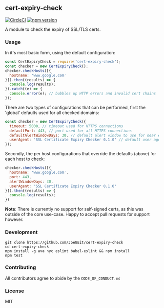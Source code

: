 ## cert-expiry-check

[![CircleCI](https://circleci.com/gh/Joe8Bit/cert-expiry-check.svg?style=svg)](https://circleci.com/gh/Joe8Bit/cert-expiry-check)
[![npm version](https://badge.fury.io/js/cert-expiry-check.svg)](https://badge.fury.io/js/cert-expiry-check)

A module to check the expiry of SSL/TLS certs.

### Usage

In it's most basic form, using the default configuration:

```javascript
const CertExpiryCheck = require('cert-expiry-check');
const checker = new CertExpiryCheck();
checker.checkHosts([{
  hostname: 'www.google.com'
}]).then((results) => {
  console.log(results);
}).catch((e) => {
  console.error(e); // bubbles up HTTP errors and invalid cert chains
});
```

There are two types of configurations that can be performed, first the 'global' defaults used for all checked domains:

```javascript
const checker = new CertExpiryCheck({
  timeout: 5000, // timeout used for HTTPS connections
  defaultPort: 443, // port used for all HTTPS connections
  defaultAlertWindowDays: 30, // default alert window to use for near expiry certs
  userAgent: 'SSL Certificate Expiry Checker 0.1.0' // default user agent to send with requests
});
```

Secondly, the per host configurations that override the defaults (above) for each host to check:

```javascript
checker.checkHosts([{
  hostname: 'www.google.com',
  port: 443,
  alertWindowDays: 30,
  userAgent: 'SSL Certificate Expiry Checker 0.1.0'
}]).then((results) => {
  console.log(results);
})
```

**Note:** There is currently no support for self-signed certs, as this was outside of the core use-case. Happy to accept pull requests for support however.

### Development

```
git clone https://github.com/Joe8Bit/cert-expiry-check
cd cert-expiry-check
npm install -g ava nyc eslint babel-eslint && npm install
npm test
```

### Contributing

All contributors agree to abide by the `CODE_OF_CONDUCT.md`

### License

MIT

